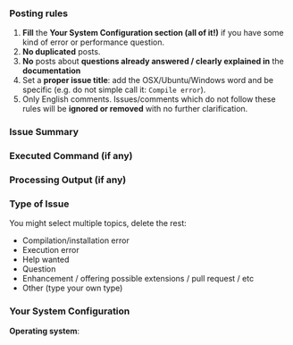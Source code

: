 ### Posting rules

1. **Fill** the **Your System Configuration section (all of it!)** if you have some kind of error or performance question.
2. **No duplicated** posts.
3. **No** posts about **questions already answered / clearly explained in** the **documentation**
4. Set a **proper issue title**: add the OSX/Ubuntu/Windows word and be specific (e.g. do not simple call it: `Compile error`).
5. Only English comments.
Issues/comments which do not follow these rules will be **ignored or removed** with no further clarification.

### Issue Summary

### Executed Command (if any)

### Processing Output (if any)

### Type of Issue
You might select multiple topics, delete the rest:
- Compilation/installation error
- Execution error
- Help wanted
- Question
- Enhancement / offering possible extensions / pull request / etc
- Other (type your own type)

### Your System Configuration
**Operating system**:
